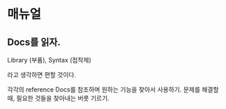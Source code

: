 # 매뉴얼 

## Docs를 읽자. 
Library (부품), Syntax (접착제)

라고 생각하면 편할 것이다. 

각각의 reference Docs를 참조하며 원하는 기능을 찾아서 사용하기.
문제를 해결할 때, 필요한 것들을 찾아내는 버릇 기르기.